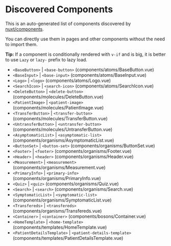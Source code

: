 # Discovered Components

This is an auto-generated list of components discovered by [nuxt/components](https://github.com/nuxt/components).

You can directly use them in pages and other components without the need to import them.

**Tip:** If a component is conditionally rendered with `v-if` and is big, it is better to use `Lazy` or `lazy-` prefix to lazy load.

- `<BaseButton>` | `<base-button>` (components/atoms/BaseButton.vue)
- `<BaseInput>` | `<base-input>` (components/atoms/BaseInput.vue)
- `<Logo>` | `<logo>` (components/atoms/Logo.vue)
- `<SearchIcon>` | `<search-icon>` (components/atoms/SearchIcon.vue)
- `<DeleteButton>` | `<delete-button>` (components/molecules/DeleteButton.vue)
- `<PatientImage>` | `<patient-image>` (components/molecules/PatientImage.vue)
- `<TransferButton>` | `<transfer-button>` (components/molecules/TransferButton.vue)
- `<UntransferButton>` | `<untransfer-button>` (components/molecules/UntransferButton.vue)
- `<AsymptomaticList>` | `<asymptomatic-list>` (components/organisms/AsymptomaticList.vue)
- `<ButtonSet>` | `<button-set>` (components/organisms/ButtonSet.vue)
- `<Footer>` | `<footer>` (components/organisms/Footer.vue)
- `<Header>` | `<header>` (components/organisms/Header.vue)
- `<Measurement>` | `<measurement>` (components/organisms/Measurement.vue)
- `<PrimaryInfo>` | `<primary-info>` (components/organisms/PrimaryInfo.vue)
- `<Quiz>` | `<quiz>` (components/organisms/Quiz.vue)
- `<Search>` | `<search>` (components/organisms/Search.vue)
- `<SymptomaticList>` | `<symptomatic-list>` (components/organisms/SymptomaticList.vue)
- `<Transfereds>` | `<transfereds>` (components/organisms/Transfereds.vue)
- `<Container>` | `<container>` (components/bosons/Container.vue)
- `<HomeTemplate>` | `<home-template>` (components/templates/HomeTemplate.vue)
- `<PatientDetailsTemplate>` | `<patient-details-template>` (components/templates/PatientDetailsTemplate.vue)
